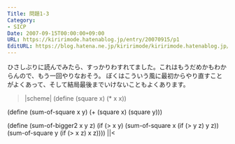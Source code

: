 ```yaml
---
Title: 問題1-3
Category:
- SICP
Date: 2007-09-15T00:00:00+09:00
URL: https://kiririmode.hatenablog.jp/entry/20070915/p1
EditURL: https://blog.hatena.ne.jp/kiririmode/kiririmode.hatenablog.jp/atom/entry/8454420450078216792
---
```



ひさしぶりに読んでみたら、すっかりわすれてました。これはもうだめかもわからんので、もう一回やりなおそう。
ぼくはこういう風に最初からやり直すことがよくあって、そして結局最後までいけないこともよくあります。

>|scheme|
(define (square x) (* x x))

(define (sum-of-square x y)
  (+ (square x) (square y)))

(define (sum-of-bigger2 x y z)
  (if (> x y)
      (sum-of-square x (if (> y z) y z))
      (sum-of-square y (if (> x z) x z))))
||<
